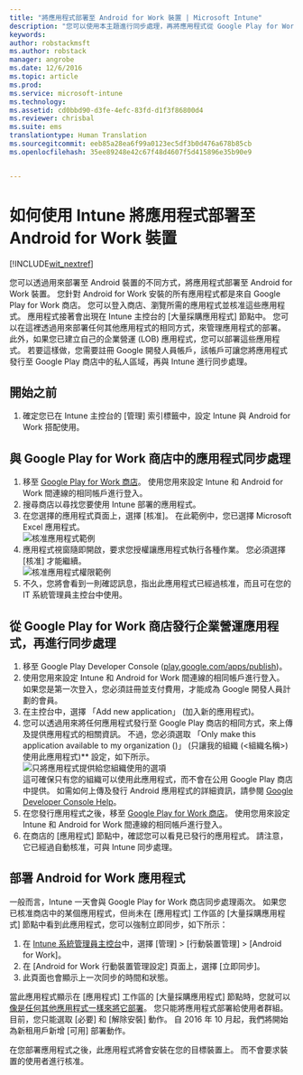```yaml
---
title: "將應用程式部署至 Android for Work 裝置 | Microsoft Intune"
description: "您可以使用本主題進行同步處理，再將應用程式從 Google Play for Work 商店部署至Android for Work 裝置。"
keywords: 
author: robstackmsft
ms.author: robstack
manager: angrobe
ms.date: 12/6/2016
ms.topic: article
ms.prod: 
ms.service: microsoft-intune
ms.technology: 
ms.assetid: cd0bbd90-d3fe-4efc-83fd-d1f3f86800d4
ms.reviewer: chrisbal
ms.suite: ems
translationtype: Human Translation
ms.sourcegitcommit: eeb85a28ea6f99a0123ec5df3b0d476a678b85cb
ms.openlocfilehash: 35ee89248e42c67f48d4607f5d415896e35b90e9


---
```


# <a name="how-to-deploy-apps-to-android-for-work-devices-with-intune"></a>如何使用 Intune 將應用程式部署至 Android for Work 裝置

[!INCLUDE[wit_nextref](../includes/afw_rollout_disclaimer.md)]

您可以透過用來部署至 Android 裝置的不同方式，將應用程式部署至 Android for Work 裝置。 您針對 Android for Work 安裝的所有應用程式都是來自 Google Play for Work 商店。 您可以登入商店、瀏覽所需的應用程式並核准這些應用程式。
應用程式接著會出現在 Intune 主控台的 [大量採購應用程式] 節點中。 您可以在這裡透過用來部署任何其他應用程式的相同方式，來管理應用程式的部署。
此外，如果您已建立自己的企業營運 (LOB) 應用程式，您可以部署這些應用程式。 若要這樣做，您需要註冊 Google 開發人員帳戶，該帳戶可讓您將應用程式發行至 Google Play 商店中的私人區域，再與 Intune 進行同步處理。

## <a name="before-you-start"></a>開始之前

1. 確定您已在 Intune 主控台的 [管理] 索引標籤中，設定 Intune 與 Android for Work 搭配使用。

## <a name="synchronize-an-app-from-the-google-play-for-work-store"></a>與 Google Play for Work 商店中的應用程式同步處理


1. 移至 [Google Play for Work 商店](https://play.google.com/work)。 使用您用來設定 Intune 和 Android for Work 間連線的相同帳戶進行登入。
2. 搜尋商店以尋找您要使用 Intune 部署的應用程式。
3. 在您選擇的應用程式頁面上，選擇 [核准]。 在此範例中，您已選擇 Microsoft Excel 應用程式。<br>
  ![核准應用程式範例](/intune/deploy-use/media/approve.png)
4. 應用程式視窗隨即開啟，要求您授權讓應用程式執行各種作業。 您必須選擇 [核准] 才能繼續。<br>
  ![核准應用程式權限範例](/intune/deploy-use/media/approve-app-permissions.png)
5. 不久，您將會看到一則確認訊息，指出此應用程式已經過核准，而且可在您的 IT 系統管理員主控台中使用。

## <a name="publish-then-synchronize-a-line-of-business-app-from-the-google-play-for-work-store"></a>從 Google Play for Work 商店發行企業營運應用程式，再進行同步處理

1. 移至 Google Play Developer Console ([play.google.com/apps/publish](https://play.google.com/apps/publish))。
2. 使用您用來設定 Intune 和 Android for Work 間連線的相同帳戶進行登入。 如果您是第一次登入，您必須註冊並支付費用，才能成為 Google 開發人員計劃的會員。
3. 在主控台中，選擇 「Add new application」 \(加入新的應用程式)。
4. 您可以透過用來將任何應用程式發行至 Google Play 商店的相同方式，來上傳及提供應用程式的相關資訊。 不過，您必須選取 「Only make this application available to my organization (<organization name>)」 \(只讓我的組織 (<組織名稱>) 使用此應用程式)** 設定，如下所示。<br>
  ![只將應用程式提供給您組織使用的選項](/intune/deploy-use/media/restrict.png)<br>
這可確保只有您的組織可以使用此應用程式，而不會在公用 Google Play 商店中提供。
如需如何上傳及發行 Android 應用程式的詳細資訊，請參閱 [Google Developer Console Help](https://support.google.com/googleplay/android-developer/answer/113469)。
5. 在您發行應用程式之後，移至 [Google Play for Work 商店](https://play.google.com/work)。 使用您用來設定 Intune 和 Android for Work 間連線的相同帳戶進行登入。
6. 在商店的 [應用程式] 節點中，確認您可以看見已發行的應用程式。 請注意，它已經過自動核准，可與 Intune 同步處理。

## <a name="deploy-an-android-for-work-app"></a>部署 Android for Work 應用程式

一般而言，Intune 一天會與 Google Play for Work 商店同步處理兩次。 如果您已核准商店中的某個應用程式，但尚未在 [應用程式] 工作區的 [大量採購應用程式] 節點中看到此應用程式，您可以強制立即同步，如下所示：

1. 在 [Intune 系統管理員主控台](https://manage.microsoft.com)中，選擇 [管理] > [行動裝置管理] > [Android for Work]。
2. 在 [Android for Work 行動裝置管理設定] 頁面上，選擇 [立即同步]。
3. 此頁面也會顯示上一次同步的時間和狀態。

當此應用程式顯示在 [應用程式] 工作區的 [大量採購應用程式] 節點時，您就可以[像是任何其他應用程式一樣來將它部署](deploy-apps-in-microsoft-intune.md)。 您只能將應用程式部署給使用者群組。 目前，您只能選取 [必要] 和 [解除安裝] 動作。 自 2016 年 10 月起，我們將開始為新租用戶新增 [可用] 部署動作。

在您部署應用程式之後，此應用程式將會安裝在您的目標裝置上。 而不會要求裝置的使用者進行核准。



<!--HONumber=Dec16_HO2-->


